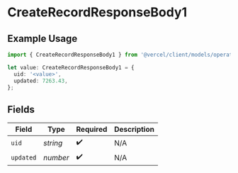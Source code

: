 # CreateRecordResponseBody1

## Example Usage

```typescript
import { CreateRecordResponseBody1 } from '@vercel/client/models/operations';

let value: CreateRecordResponseBody1 = {
  uid: '<value>',
  updated: 7263.43,
};
```

## Fields

| Field     | Type     | Required           | Description |
| --------- | -------- | ------------------ | ----------- |
| `uid`     | _string_ | :heavy_check_mark: | N/A         |
| `updated` | _number_ | :heavy_check_mark: | N/A         |
